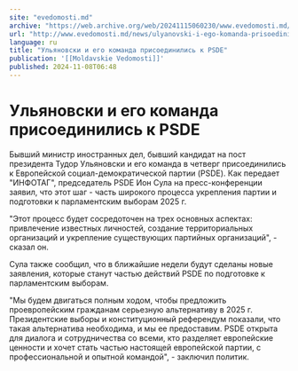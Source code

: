 ```yaml
---
site: "evedomosti.md"
archive: "https://web.archive.org/web/20241115060230/www.evedomosti.md/news/ulyanovski-i-ego-komanda-prisoedinilis-k-psde"
url: "http://www.evedomosti.md/news/ulyanovski-i-ego-komanda-prisoedinilis-k-psde"
language: ru
title: "Ульяновски и его команда присоединились к PSDE"
publication: '[[Moldavskie Vedomosti]]'
published: 2024-11-08T06:48
---
```


# Ульяновски и его команда присоединились к PSDE

Бывший министр иностранных дел, бывший кандидат на пост президента Тудор Ульяновски и его команда в четверг присоединились к Европейской социал-демократической партии (PSDE). Как передает "ИНФОТАГ", председатель PSDE Ион Сула на пресс-конференции заявил, что этот шаг - часть широкого процесса укрепления партии и подготовки к парламентским выборам 2025 г.

"Этот процесс будет сосредоточен на трех основных аспектах: привлечение известных личностей, создание территориальных организаций и укрепление существующих партийных организаций", - сказал он.

Сула также сообщил, что в ближайшие недели будут сделаны новые заявления, которые станут частью действий PSDE по подготовке к парламентским выборам.

"Мы будем двигаться полным ходом, чтобы предложить проевропейским гражданам серьезную альтернативу в 2025 г. Президентские выборы и конституционный референдум показали, что такая альтернатива необходима, и мы ее предоставим. PSDE открыта для диалога и сотрудничества со всеми, кто разделяет европейские ценности и хочет стать частью настоящей европейской партии, с профессиональной и опытной командой", - заключил политик.